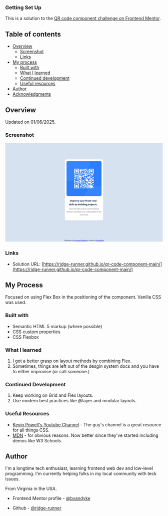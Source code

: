 ### Getting Set Up

This is a solution to the [QR code component challenge on Frontend Mentor](https://www.frontendmentor.io/challenges/qr-code-component-iux_sIO_H).


## Table of contents

- [Overview](#overview)
  - [Screenshot](#screenshot)
  - [Links](#links)
- [My process](#my-process)
  - [Built with](#built-with)
  - [What I learned](#what-i-learned)
  - [Continued development](#continued-development)
  - [Useful resources](#useful-resources)
- [Author](#author)
- [Acknowledgments](#acknowledgments)

## Overview

Updated on 01/06/2025.

### Screenshot

![](./design/Solution-v2.png)

### Links

- Solution URL: [https://ridge-runner.github.io/qr-code-component-main/](https://ridge-runner.github.io/qr-code-component-main/)

## My Process
Focused on using Flex Box in the positioning of the component. Vanilla CSS was used.

### Built with

- Semantic HTML 5 markup (where possible)
- CSS custom properties
- CSS Flexbox

### What I learned

1. I got a better grasp on layout methods by combining Flex.
2. Sometimes, things are left out of the desgin system docs and you have to either improvise (or call someone.)
 
 ### Continued Development
 1. Keep working on Grid and Flex layouts.
 2. Use modern best practices like @layer and modular layouts.

 ### Useful Resources

 - [Kevin Powell's Youtube Channel](https://www.youtube.com/@KevinPowell) - The guy's channel is a great resource for all things CSS.
 - [MDN](https://developer.mozilla.org/) - for obvious reasons. Now better since they've started including demos like W3 Schools.

 ## Author

I'm a longtime tech enthusiast, learning frontend web dev and low-level programming. I'm currently helping folks in my local community with teck issues.

From Virginia in the USA.

- Frontend Mentor profile - [@bvandyke](https://www.frontendmentor.io/profile/bvandyke)

- Github - [@ridge-runner](https://www.github.com/ridgerunner)

